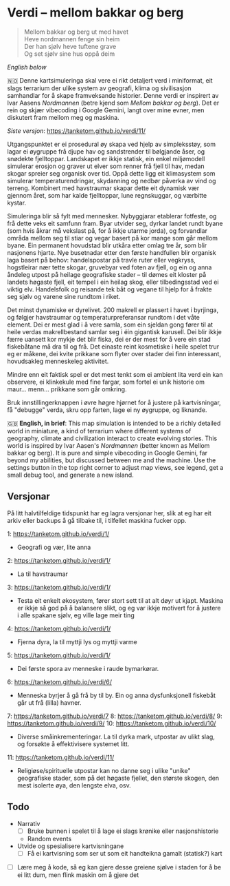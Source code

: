 # Verdi – mellom bakkar og berg

> Mellom bakkar og berg ut med havet\
> Heve nordmannen fenge sin heim\
> Der han sjølv heve tuftene grave\
> Og set sjølv sine hus oppå deim

_English below_

🇳🇴 Denne kartsimuleringa skal vere ei rikt detaljert verd i miniformat, eit slags terrarium der ulike system av geografi, klima og sivilisasjon samhandlar for å skape framveksande historier. Denne verdi er inspirert av Ivar Aasens _Nordmannen_ (betre kjend som _Mellom bakkar og berg_). Det er rein og skjær vibecoding i Google Gemini, langt over mine evner, men diskutert fram mellom meg og maskina.

*Siste versjon*: https://tanketom.github.io/verdi/11/

Utgangspunktet er ei prosedural øy skapa ved hjelp av simpleksstøy, som lagar ei øygruppe frå djupe hav og sandstrender til bølgjande åser, og snødekte fjelltoppar. Landskapet er ikkje statisk, ein enkel miljømodell simulerar erosjon og graver ut elver som renner frå fjell til hav, medan skogar spreier seg organisk over tid. Oppå dette ligg eit klimasystem som simulerar temperaturendringar, skydanning og nedbør påverka av vind og terreng. Kombinert med havstraumar skapar dette eit dynamisk vær gjennom året, som har kalde fjelltoppar, lune regnskuggar, og værbitte kystar.

Simuleringa blir så fylt med mennesker. Nybyggjarar etablerar fotfeste, og frå dette veks eit samfunn fram. Byar utvider seg, dyrkar landet rundt byane (som hvis åkrar må vekslast på, for å ikkje utarme jorda), og forvandlar områda mellom seg til stiar og vegar basert på kor mange som går mellom byane. Ein permanent hovudstad blir utkåra etter omlag tre år, som blir nasjonens hjarte. Nye busetnadar etter den første handfullen blir organisk laga basert på behov: handelspostar på travle ruter eller vegkryss, hogstleirar nær tette skogar, gruvebyar ved foten av fjell, og ein og anna åndeleg utpost på heilage geografiske stader – til dømes eit kloster på landets høgaste fjell, eit tempel i ein heilag skog, eller tilbedingsstad ved ei viktig elv. Handelsfolk og reisande tek båt og vegane til hjelp for å frakte seg sjølv og varene sine rundtom i riket.

Det minst dynamiske er dyrelivet. 200 makrell er plassert i havet i byrjinga, og følgjer havstraumar og temperaturpreferansar rundtom i det våte element. Dei er mest glad i å vere samla, som ein sjeldan gong fører til at heile verdas makrellbestand samlar seg i éin gigantisk karusell. Dei blir ikkje færre uansett kor mykje det blir fiska, dei er der mest for å vere ein stad fiskebåtane må dra til og frå. Det einaste reint kosmetiske i heile spelet trur eg er måkene, dei kvite prikkane som flyter over stader dei finn interessant, hovudsakleg menneskeleg aktivitet.

Mindre enn eit faktisk spel er det mest tenkt som ei ambient lita verd ein kan observere, ei klinkekule med fine fargar, som fortel ei unik historie om maur… menn… prikkane som går omkring.

Bruk innstillingerknappen i øvre høgre hjørnet for å justere på kartvisningar, få "debugge" verda, skru opp farten, lage ei ny øygruppe, og liknande.

🇬🇧 **English, in brief**: This map simulation is intended to be a richly detailed world in miniature, a kind of terrarium where different systems of geography, climate and civilization interact to create evolving stories. This world is inspired by Ivar Aasen's _Nordmannen_ (better known as Mellom bakkar og berg). It is pure and simple vibecoding in Google Gemini, far beyond my abilities, but discussed between me and the machine. Use the settings button in the top right corner to adjust map views, see legend, get a small debug tool, and generate a new island.

## Versjonar
På litt halvtilfeldige tidspunkt har eg lagra versjonar her, slik at eg har eit arkiv eller backups å gå tilbake til, i tilfellet maskina fucker opp.

1: https://tanketom.github.io/verdi/1/
* Geografi og vær, lite anna

2: https://tanketom.github.io/verdi/1/
* La til havstraumar

3: https://tanketom.github.io/verdi/1/
* Testa eit enkelt økosystem, fører stort sett til at alt døyr ut kjapt. Maskina er ikkje så god på å balansere slikt, og eg var ikkje motivert for å justere i alle spakane sjølv, eg ville lage meir ting

4: https://tanketom.github.io/verdi/1/
* Fjerna dyra, la til myttji lys og myttji varme

5: https://tanketom.github.io/verdi/1/
* Dei første spora av menneske i raude bymarkørar.

6: https://tanketom.github.io/verdi/6/
* Menneska byrjer å gå frå by til by. Ein og anna dysfunksjonell fiskebåt går ut frå (lilla) havner.

7: https://tanketom.github.io/verdi/7
8: https://tanketom.github.io/verdi/8/
9: https://tanketom.github.io/verdi/9/
10: https://tanketom.github.io/verdi/10/
* Diverse småinkrementeringar. La til dyrka mark, utpostar av ulikt slag, og forsøkte å effektivisere systemet litt.

11: https://tanketom.github.io/verdi/11/
* Religiøse/spirituelle utpostar kan no danne seg i ulike "unike" geografiske stader, som på det høgaste fjellet, den største skogen, den mest isolerte øya, den lengste elva, osv.

## Todo
* Narrativ
  * [ ] Bruke bunnen i spelet til å lage ei slags krønike eller nasjonshistorie
  * Random events 
* Utvide og spesialisere kartvisningane
  * [ ] Få ei kartvisning som ser ut som eit handteikna gamalt (statisk?) kart
* [ ] Lære meg å kode, så eg kan gjere desse greiene sjølve i staden for å be ei litt dum, men flink maskin om å gjere det
